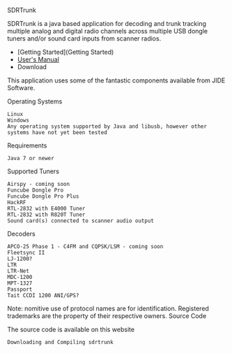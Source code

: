 SDRTrunk

SDRTrunk is a java based application for decoding and trunk tracking multiple analog and digital radio channels across multiple USB dongle tuners and/or sound card inputs from scanner radios.
* [Getting Started](Getting Started)
* [User's Manual](https://github.com/DSheirer/sdrtrunk/wiki/UserManual.md)
* Download 

This application uses some of the fantastic components available from JIDE Software.

Operating Systems

    Linux
    Windows
    Any operating system supported by Java and libusb, however other systems have not yet been tested 

Requirements

    Java 7 or newer 

Supported Tuners

    Airspy - coming soon
    Funcube Dongle Pro
    Funcube Dongle Pro Plus
    HackRF
    RTL-2832 with E4000 Tuner
    RTL-2832 with R820T Tuner
    Sound card(s) connected to scanner audio output 

Decoders

    APCO-25 Phase 1 - C4FM and CQPSK/LSM - coming soon
    Fleetsync II
    LJ-1200?
    LTR
    LTR-Net
    MDC-1200
    MPT-1327
    Passport
    Tait CCDI 1200 ANI/GPS? 

Note: nomitive use of protocol names are for identification. Registered trademarks are the property of their respective owners.
Source Code

The source code is available on this website

    Downloading and Compiling sdrtrunk 